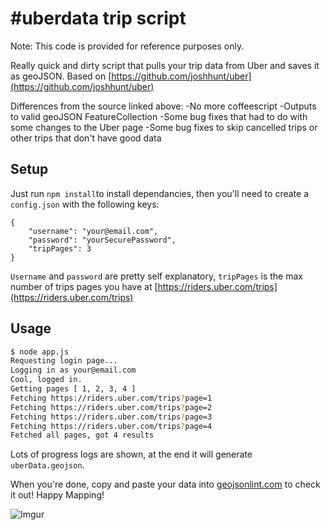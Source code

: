 # #uberdata trip script

Note: This code is provided for reference purposes only.  

Really quick and dirty script that pulls your trip data from Uber and saves it as geoJSON.  Based on [https://github.com/joshhunt/uber](https://github.com/joshhunt/uber)

Differences from the source linked above:
-No more coffeescript
-Outputs to valid geoJSON FeatureCollection
-Some bug fixes that had to do with some changes to the Uber page
-Some bug fixes to skip cancelled trips or other trips that don't have good data

## Setup

Just run `npm install`to install dependancies, then you'll need to create a `config.json` with the following keys:

```
{
    "username": "your@email.com",
    "password": "yourSecurePassword",
    "tripPages": 3
}
```

`Username` and `password` are pretty self explanatory, `tripPages` is the max number of trips pages you have at [https://riders.uber.com/trips](https://riders.uber.com/trips)
## Usage
```sh
$ node app.js
Requesting login page...
Logging in as your@email.com
Cool, logged in.
Getting pages [ 1, 2, 3, 4 ]
Fetching https://riders.uber.com/trips?page=1
Fetching https://riders.uber.com/trips?page=2
Fetching https://riders.uber.com/trips?page=3
Fetching https://riders.uber.com/trips?page=4
Fetched all pages, got 4 results
```

Lots of progress logs are shown, at the end it will generate `uberData.geojson`.

When you're done, copy and paste your data into [geojsonlint.com](http://geojsonlint.com) to check it out!  Happy Mapping!

![Imgur](http://i.imgur.com/YTlzooi.png)
